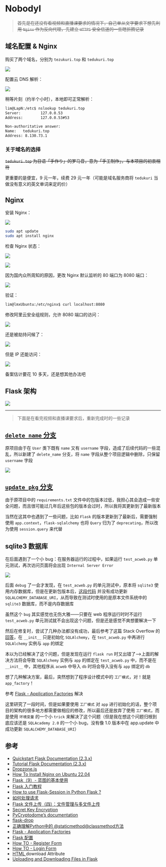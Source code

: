 # NobodyI

> ~~首先是在还没有看视频和直播课要求的情况下，自己单从文字要求下想先利用 `Nginx` 作为反向代理，先建立 `HTTPS` 安全信道的一些瞎折腾记录~~

## 域名配置 & Nginx

购买了两个域名，分别为 `tezukuri.top` 和 `tedukuri.top`

![](.assets_img/README/domain_name_list.png)

配置云 DNS 解析：

![](.assets_img/README/Ali_DNS_config.png)

稍等片刻（约半个小时），本地即可正常解析：

```bash
lim@LapN:/etc$ nslookup tedukuri.top
Server:         127.0.0.53
Address:        127.0.0.53#53

Non-authoritative answer:
Name:   tedukuri.top
Address: 8.130.73.1
```

### 关于域名的选择

~~`tedukuri.top` 为日语「手作り」的罗马音，意为「手工制作」，与本项目的初衷相符~~

更重要的是便宜，9 元一年，续费 29 元一年（可能是域名服务商将 `tedukuri` 当做没有意义的英文单词来定的价）

## Nginx

安装 Nginx：

![](.assets_img/README/intsall_nginx.jpg.png)

```bash
sudo apt update
sudo apt install nginx
```

检查 Nginx 状态：

![](.assets_img/README/curl_nginx.png)

![](.assets_img/README/systemctl_nginx.png)

因为国内众所周知的原因，更改 Nginx 默认监听的 80 端口为 8080 端口：

![](.assets_img/README/nginx_defaut_listen.png)

验证：

```bash
lim@lmxUbuntu:/etc/nginx$ curl localhost:8080
```

修改阿里云安全组规则，允许 8080 端口的访问：

![](.assets_img/README/ali_rules.png)

还是被劫持问候了：

![](.assets_img/README/cfw_forbidenn.png)

但是 IP 还能访问：

![](.assets_img/README/ip_visit_nginx_default.png)

备案估计要花 10 多天，还是想其他办法吧

## Flask 架构

![](.assets_img/README/flask_structure.png)

---

> 下面是在看完视频和直播课要求后，重新完成时的一些记录

## [`delete_name` 分支](https://github.com/Mr-Nobodyl/ac-web/pull/1)

原项目由于在 `User` 类下既有 `name` 又有 `username` 字段，造成了后续代码的一些混乱，所以新建了 `delete_name` 分支，将 `name` 字段从整个项目逻辑中删除，只保留 `username` 字段

![](.assets_img/READEME/delete_name_merge_request.png)

## [`update_pkg` 分支](https://github.com/Mr-Nobodyl/ac-web/pull/2)

由于原项目中的 `requirements.txt` 文件中的包版本过低，我担心其会造成一些安全问题，而且很可能过几年后这些包的版本会过时，所以我将其更新到了最新版本

当然在这其中也遇到了一些问题，比如 `Flask` 的版本更新到了最新后，需要强制使用 `app.context`，`flask-sqlalchemy` 也将 `Query` 归为了 `deprecating`，所以改为使用 `session.query` 来代替

## sqlite3 数据库

在后面遇到了一个小 bug：在服务器运行的过程中，如果运行 `test_acweb.py` 单元测试，再次访问页面将会出现 `Internal Server Error`

![](.assets_img/READEME/Internal_Server_Error.png)

后面 `debug` 了一会才发现，在 `test_acweb.py` 的单元测试中，原本将 `sqlite3` 使用内存数据库，但是在更新包版本后，[这段代码](https://github.com/Mr-Nobodyl/ac-web/blob/7bcd0744d373d271c2bc5d56c95eea7865a50b3a/test_acweb.py#L13) 并没有成功更新 `SQLALCHEMY_DATABASE_URI`，从而导致在测试时使用的是原本文件系统中的 `sqlite3` 数据库，而不是内存数据库

虽然这个 `bug` 其实感觉也无伤大雅——只要在 web 程序运行时时不运行 `test_acweb.py` 单元测试就不会出现这个问题，但是还是感觉不爽想要解决一下

然后在修复时，尝试了几种办法都没有成功，最后参考了这篇 Stack Overflow 的 [回答](https://stackoverflow.com/questions/43466927/sqlalchemy-database-uri-not-set)，在 `__init__` 只是初始化 `SQLAlchemy`，在 `test_acweb.py` 中再进行 `SQLAlchemy` 实例与 `app` 的绑定

本以为已经解决了这个问题，但是发现在运行 `flask run` 时又出错了——>上面的解决方法将会导致 `SQLAlchemy` 实例与 `app` 的绑定在 `test_acweb.py` 中，而不是在 `__init__` 中，其他程序从 `acweb` 中导入 `db` 时将会导入没有与 `app` 绑定的 `db`

想了几种解决方案，最后，突然想到了程序设计模式中的 `工厂模式`，对！就是 `app_factory`！

参考 [Flask - Application Factories](https://flask.palletsprojects.com/en/2.3.x/patterns/appfactories/) 解决

这里研究了一段时间，但是如果要使用 `工厂模式` 对 `app` 进行初始化的话，整个项目的架构的很多地方都需要做相应的修改，所以最后还是放弃了使用 `工厂模式`，而是使用 `环境变量` 的一个小 `trick` 来解决了这个问题（但是我在想这个问题归根到底应该还是 `SQLAcademy 2.0` 的一个小 bug，没有像 1.0 版本中在 app.update 中成功更新 `SQLALCHEMY_DATABASE_URI`）

## 参考

- [Quickstart Flask Documentation (2.3.x)](https://flask.palletsprojects.com/en/2.3.x/quickstart/)
- [Tutorial Flask Documentation (2.3.x)](https://flask.palletsprojects.com/en/2.3.x/tutorial/)
- [Dropzone.js](https://www.dropzone.dev/)
- [How To Install Nginx on Ubuntu 22.04](https://www.digitalocean.com/community/tutorials/how-to-install-nginx-on-ubuntu-22-04#server-logs)
- [Flask（9）- 蓝图的基本使用](https://www.cnblogs.com/poloyy/p/15004389.html)
- [Flask 入门教程](https://read.helloflask.com/)
- [How to use Flask-Session in Python Flask ?](https://www.geeksforgeeks.org/how-to-use-flask-session-in-python-flask/)
- [如何处理请求](https://dormousehole.readthedocs.io/en/latest/lifecycle.html#id5)
- [Flask 文件上传（四）：文件管理与多文件上传](https://zhuanlan.zhihu.com/p/24429519)
- [Secret Key Encryption](https://pynacl.readthedocs.io/en/latest/secret/)
- [PyCryptodome’s documentation](https://www.pycryptodome.org/)
- [flask-drop](https://flask-dropzone.readthedocs.io/en/latest/basic.html)
- [正确理解Python中的 @staticmethod@classmethod方法](https://zhuanlan.zhihu.com/p/28010894)
- [Flask - Application Factories](https://flask.palletsprojects.com/en/2.3.x/patterns/appfactories/)
- [Flask 配置](https://spacewander.github.io/explore-flask-zh/5-configuration.html)
- [How TO - Register Form](https://www.w3schools.com/howto/howto_css_register_form.asp)
- [How TO - Login Form](https://www.w3schools.com/howto/howto_css_login_form.asp)
- [HTML <a> download Attribute](https://www.w3schools.com/tags/att_a_download.asp)
- [Uploading and Downloading Files in Flask](https://www.geeksforgeeks.org/uploading-and-downloading-files-in-flask/)